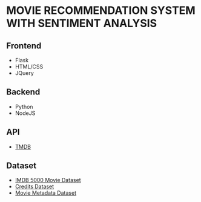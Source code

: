 # MOVIE RECOMMENDATION SYSTEM WITH SENTIMENT ANALYSIS

## Frontend
- Flask
- HTML/CSS
- JQuery

## Backend
- Python
- NodeJS

## API
- [TMDB](https://www.themoviedb.org/)

## Dataset
- [IMDB 5000 Movie Dataset](https://www.kaggle.com/datasets/carolzhangdc/imdb-5000-movie-dataset?select=movie_metadata.csv)
- [Credits Dataset](https://www.kaggle.com/datasets/rounakbanik/the-movies-dataset?select=credits.csv)
- [Movie Metadata Dataset](https://www.kaggle.com/datasets/rounakbanik/the-movies-dataset?select=movies_metadata.csv)
